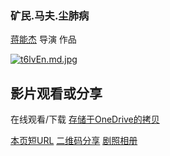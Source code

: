 ### 矿民.马夫.尘肺病

[蒋能杰](https://m.weibo.cn/profile/2035410364) 导演  作品

[![t6lvEn.md.jpg](https://s1.ax1x.com/2020/06/06/t6lvEn.md.jpg)](https://imgchr.com/i/t6lvEn)

## 影片观看或分享
在线观看/下载 [存储于OneDrive的拷贝](https://hostlocmjj-my.sharepoint.com/:v:/g/personal/dnchen46_uoe_men/EQerm-YjDZ5GuX1OMQ-8jGUBcRx_YhvarHEYkr-mE23jtg?e=R5988L)

[本页短URL](shortenurl.md)    [二维码分享](qrcode.md)   [剧照相册](album_kuangmin.md)


